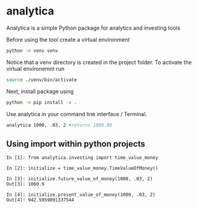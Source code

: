 # analytica

Analytica is a simple Python package for analytics and investing tools

Before using the tool create a virtual environment

```bash
python -m venv venv
```

Notice that a venv directory is created in the project folder. To activate the virtual environemnt run

```bash
source ./venv/bin/activate
```

Next, install package using

```bash
python -m pip install -e .
```

Use analytica in your command line interface / Terminal.

```bash
analytica 1000, .03, 2 #returns 1060.90

```

## Using import within python projects

```python3
In [1]: from analytica.investing import time_value_money

In [2]: initialize = time_value_money.TimeValueOfMoney()

In [3]: initialize.future_value_of_money(1000, .03, 2)
Out[3]: 1060.9

In [4]: initialize.present_value_of_money(1000, .03, 2)
Out[4]: 942.5959091337544
```
